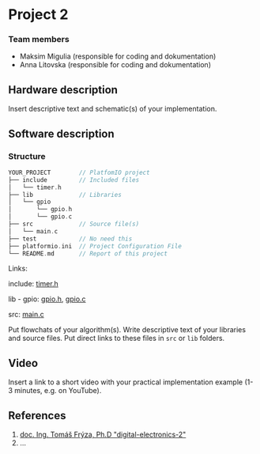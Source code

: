 # Project 2


### Team members

* Maksim Migulia (responsible for coding and dokumentation)
* Anna Litovska (responsible for coding and dokumentation)

## Hardware description

Insert descriptive text and schematic(s) of your implementation.

## Software description
### Structure

   ```c
   YOUR_PROJECT        // PlatfomIO project
   ├── include         // Included files
   │   └── timer.h
   ├── lib             // Libraries
   │   └── gpio
   │       └── gpio.h
   │       └── gpio.c
   ├── src             // Source file(s)
   │   └── main.c
   ├── test            // No need this
   ├── platformio.ini  // Project Configuration File
   └── README.md       // Report of this project
   ```
   
Links:

  include: [timer.h](https://github.com/AnnaLit23/digital-electronics_2/blob/main/labs/projekt/project2/include/timer.h)
   
  lib - gpio: 
   [gpio.h](https://github.com/AnnaLit23/digital-electronics_2/blob/main/labs/projekt/project2/lib/gpio/gpio.h),
   [gpio.c](https://github.com/AnnaLit23/digital-electronics_2/blob/main/labs/projekt/project2/lib/gpio/gpio.c)
   
  src: [main.c](https://github.com/AnnaLit23/digital-electronics_2/blob/main/labs/projekt/project2/src/main.c)
   
Put flowchats of your algorithm(s). Write descriptive text of your libraries and source files. Put direct links to these files in `src` or `lib` folders.

## Video

Insert a link to a short video with your practical implementation example (1-3 minutes, e.g. on YouTube).

## References

1.  [doc. Ing. Tomáš Frýza, Ph.D "digital-electronics-2"](https://github.com/tomas-fryza/digital-electronics-2)
2. ...
